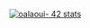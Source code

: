 [![oalaoui- 42 stats](https://1337-readme.vercel.app/api/profile?cursus=42cursus&dark=true&forty_two_network_logo=hide&login=oalaoui-)](https://profile.intra.42.fr/users/oalaoui-)
